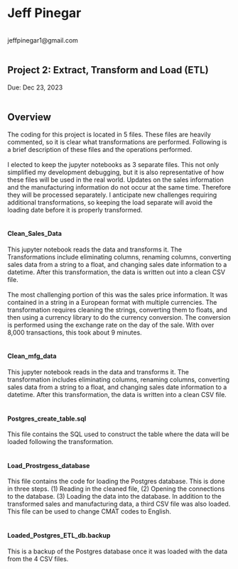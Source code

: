 <h1>Jeff Pinegar</h1><br>
jeffpinegar1@gmail.com<br>
<br>
<h2>Project 2: Extract, Transform and Load (ETL)</h2>
Due: Dec 23, 2023
<br>
<br>
<h2>Overview</h2>
The coding for this project is located in 5 files. These files are heavily commented, so it is clear what 
transformations are performed. Following is a brief description of these files and the operations performed.
<br><br>
I elected to keep the jupyter notebooks as 3 separate files. This not only simplified my development debugging, but it
is also representative of how these files will be used in the real world. Updates on the sales information and the
manufacturing information do not occur at the same time. Therefore they will be processed separately. I anticipate new 
challenges requiring additional transformations, so keeping the load separate will avoid the loading date before it is 
properly transformed.
<br>
<br>
<h4>Clean_Sales_Data</h4>
This jupyter notebook reads the data and transforms it. The Transformations include eliminating columns, renaming columns, 
converting sales data from a string to a float, and changing sales date information to a datetime. After this transformation,
the data is written out into a clean CSV file.
<br><br>
The most challenging portion of this was the sales price information. It was contained in a string in a European format with multiple currencies.
The transformation requires cleaning the strings, converting them to floats, and then using a currency library to do the currency conversion.  
The conversion is performed using the exchange rate on the day of the sale. With over 8,000 transactions, this took about 9 minutes.
<br><br>
<h4>Clean_mfg_data</h4>
This jupyter notebook reads in the data and transforms it. The transformation includes eliminating columns, renaming columns, 
converting sales data from a string to a float, and changing sales date information to a datetime. After this transformation,
the data is written into a clean CSV file.
<br><br>
<h4>Postgres_create_table.sql</h4>
This file contains the SQL used to construct the table where the data will be loaded following the transformation.
<br><br>
<h4>Load_Prostrgess_database</h4>
This file contains the code for loading the Postgres database. This is done in three steps. (1) Reading in the cleaned file,
(2) Opening the connections to the database. (3) Loading the data into the database. In addition to the transformed 
sales and manufacturing data, a third CSV file was also loaded. This file can be used to change CMAT codes to English.
<br><br>
<h4>Loaded_Postgres_ETL_db.backup</h4>
This is a backup of the Postgres database once it was loaded with the data from the 4 CSV files.
<br>

